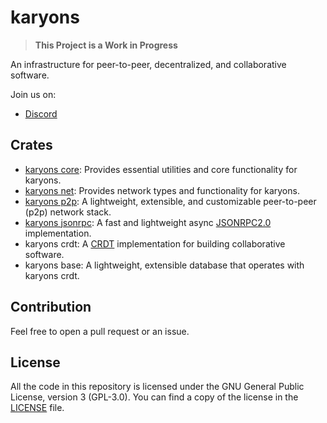 # karyons

> **This Project is a Work in Progress**

An infrastructure for peer-to-peer, decentralized, and collaborative software.

Join us on:

- [Discord](https://discord.gg/xuXRcrkz3p)

## Crates 

- [karyons core](./core):  Provides essential utilities and core functionality for karyons.
- [karyons net](./net): Provides network types and functionality for karyons. 
- [karyons p2p](./p2p): A lightweight, extensible, and customizable
  peer-to-peer (p2p) network stack.
- [karyons jsonrpc](./jsonrpc): A fast and lightweight async
  [JSONRPC2.0](https://www.jsonrpc.org/specification) implementation.
- karyons crdt: A [CRDT](https://en.wikipedia.org/wiki/Conflict-free_replicated_data_type) 
implementation for building collaborative software. 
- karyons base: A lightweight, extensible database that operates with karyons crdt.

## Contribution

Feel free to open a pull request or an issue. 

## License

All the code in this repository is licensed under the GNU General Public
License, version 3 (GPL-3.0). You can find a copy of the license in the
[LICENSE](./LICENSE) file.


